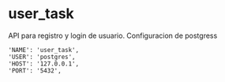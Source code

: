 # user_task

API para registro y login de usuario.
Configuracion de postgress

    'NAME': 'user_task',
    'USER': 'postgres',
    'HOST': '127.0.0.1',
    'PORT': '5432',
